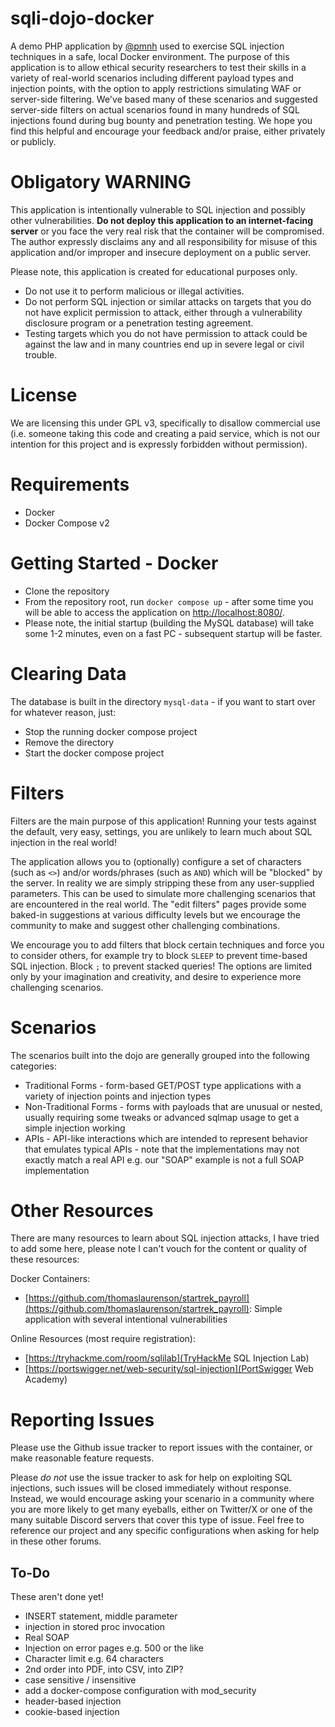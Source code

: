 # sqli-dojo-docker

A demo PHP application by [@pmnh](https://www.pmnh.site) used to exercise SQL injection techniques in a safe, local Docker environment. The purpose of this application is to allow ethical security researchers to test their skills in a variety of real-world scenarios including different payload types and injection points, with the option to apply restrictions simulating WAF or server-side filtering. We've based many of these scenarios and suggested server-side filters on actual scenarios found in many hundreds of SQL injections found during bug bounty and penetration testing. We hope you find this helpful and encourage your feedback and/or praise, either privately or publicly.

# Obligatory WARNING

This application is intentionally vulnerable to SQL injection and possibly other vulnerabilities. **Do not deploy this application to an internet-facing server** or you face the very real risk that the container will be compromised. The author expressly disclaims any and all responsibility for misuse of this application and/or improper and insecure deployment on a public server.

Please note, this application is created for educational purposes only.

 * Do not use it to perform malicious or illegal activities.
 * Do not perform SQL injection or similar attacks on targets that you do not have explicit permission to attack, either through a vulnerability disclosure program or a penetration testing agreement.
 * Testing targets which you do not have permission to attack could be against the law and in many countries end up in severe legal or civil trouble.

# License

We are licensing this under GPL v3, specifically to disallow commercial use (i.e. someone taking this code and creating a paid service, which is not our intention for this project and is expressly forbidden without permission).

# Requirements

 * Docker
 * Docker Compose v2

# Getting Started - Docker

 * Clone the repository
 * From the repository root, run `docker compose up` - after some time you will be able to access the application on [http://localhost:8080/](http://localhost:8080/).
  * Please note, the initial startup (building the MySQL database) will take some 1-2 minutes, even on a fast PC - subsequent startup will be faster.

# Clearing Data

The database is built in the directory `mysql-data` - if you want to start over for whatever reason, just:

 * Stop the running docker compose project
 * Remove the directory
 * Start the docker compose project

# Filters

Filters are the main purpose of this application! Running your tests against the default, very easy, settings, you are unlikely to learn much about SQL injection in the real world!

The application allows you to (optionally) configure a set of characters (such as `<>`) and/or words/phrases (such as `AND`) which will be "blocked" by the server. In reality we are simply stripping these from any user-supplied parameters. This can be used to simulate more challenging scenarios that are encountered in the real world. The "edit filters" pages provide some baked-in suggestions at various difficulty levels but we encourage the community to make and suggest other challenging combinations.

We encourage you to add filters that block certain techniques and force you to consider others, for example try to block `SLEEP` to prevent time-based SQL injection. Block `;` to prevent stacked queries! The options are limited only by your imagination and creativity, and desire to experience more challenging scenarios.

# Scenarios

The scenarios built into the dojo are generally grouped into the following categories:

 * Traditional Forms - form-based GET/POST type applications with a variety of injection points and injection types
 * Non-Traditional Forms - forms with payloads that are unusual or nested, usually requiring some tweaks or advanced sqlmap usage to get a simple injection working
 * APIs - API-like interactions which are intended to represent behavior that emulates typical APIs - note that the implementations may not exactly match a real API e.g. our "SOAP" example is not a full SOAP implementation

# Other Resources

There are many resources to learn about SQL injection attacks, I have tried to add some here, please note I can't vouch for the content or quality of these resources:

Docker Containers:
 * [https://github.com/thomaslaurenson/startrek_payroll](https://github.com/thomaslaurenson/startrek_payroll): Simple application with several intentional vulnerabilities

Online Resources (most require registration):
 * [https://tryhackme.com/room/sqlilab](TryHackMe SQL Injection Lab)
 * [https://portswigger.net/web-security/sql-injection](PortSwigger Web Academy)

# Reporting Issues

Please use the Github issue tracker to report issues with the container, or make reasonable feature requests.

Please *do not* use the issue tracker to ask for help on exploiting SQL injections, such issues will be closed immediately without response. Instead, we would encourage asking your scenario in a community where you are more likely to get many eyeballs, either on Twitter/X or one of the many suitable Discord servers that cover this type of issue. Feel free to reference our project and any specific configurations when asking for help in these other forums.

## To-Do

These aren't done yet!

 * INSERT statement, middle parameter
 * injection in stored proc invocation
 * Real SOAP
 * Injection on error pages e.g. 500 or the like
 * Character limit e.g. 64 characters
 * 2nd order into PDF, into CSV, into ZIP?
 * case sensitive / insensitive
 * add a docker-compose configuration with mod_security
 * header-based injection
 * cookie-based injection




